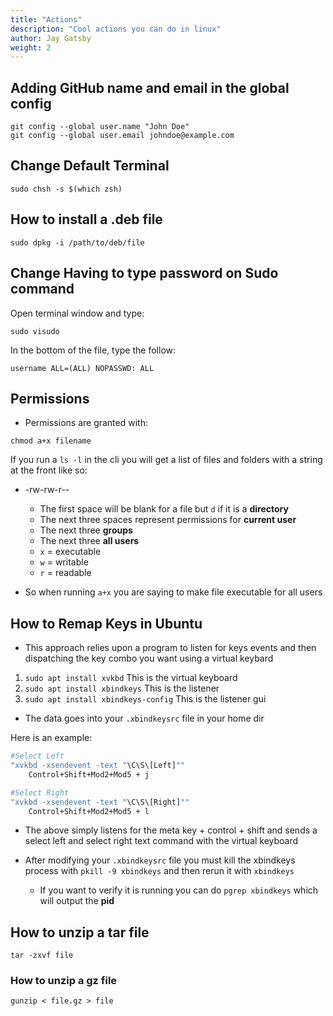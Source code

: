 ```yaml
---
title: "Actions"
description: "Cool actions you can do in linux"
author: Jay Gatsby
weight: 2
---
```




<article id="1">

## Adding GitHub name and email in the global config 

```shell
git config --global user.name "John Doe"
git config --global user.email johndoe@example.com
```

</article>


<article id="2">

## Change Default Terminal

```shell
sudo chsh -s $(which zsh)
```

</article>


<article id="3">

## How to install a .deb file

```shell
sudo dpkg -i /path/to/deb/file
```

</article>


<article id="4">

## Change Having to type password on Sudo command

Open terminal window and type:

```
sudo visudo
```

In the bottom of the file, type the follow:

```
username ALL=(ALL) NOPASSWD: ALL
```

</article>


<article id="5">

## Permissions

* Permissions are granted with:
```
chmod a+x filename
```

If you run a `ls -l` in the cli you will get a list of files and folders with a string at the front like so:
* -rw-rw-r--
    * The first space will be blank for a file but `d` if it is a **directory**
    * The next three spaces represent permissions for **current user**
    * The next three **groups**
    * The next three **all users**
    * `x` = executable
    * `w` = writable
    * `r` = readable


* So when running `a+x` you are saying to make file executable for all users

</article>


<article id="6">

## How to Remap Keys in Ubuntu

* This approach relies upon a program to listen for keys events and then dispatching the key combo you want using a virtual keybard

1. `sudo apt install xvkbd` This is the virtual keyboard
2. `sudo apt install xbindkeys` This is the listener
3. `sudo apt install xbindkeys-config` This is the listener gui

* The data goes into your `.xbindkeysrc` file in your home dir

Here is an example:

```bash
#Select Left
"xvkbd -xsendevent -text "\C\S\[Left]""
    Control+Shift+Mod2+Mod5 + j

#Select Right
"xvkbd -xsendevent -text "\C\S\[Right]""
    Control+Shift+Mod2+Mod5 + l
```

* The above simply listens for the meta key + control + shift and sends a select left and select right text command with the virtual keyboard

* After modifying your `.xbindkeysrc` file you must kill the xbindkeys process with `pkill -9 xbindkeys` and then rerun it with `xbindkeys` 
  * If you want to verify it is running you can do `pgrep xbindkeys` which will output the **pid**

</article>


<article id="7">

## How to unzip a tar file
```
tar -zxvf file
```

### How to unzip a gz file

```
gunzip < file.gz > file
```

</article>

